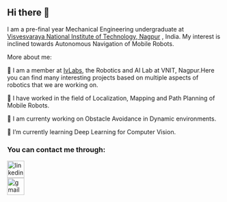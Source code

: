 ## Hi there 👋

I am a pre-final year Mechanical Engineering undergraduate at [Visvesvaraya National Institute of Technology, Nagpur](https://vnit.ac.in/) , India. My interest is inclined towards Autonomous Navigation of Mobile Robots.

More about me:

 :star2:  I am a member at [IvLabs](https://www.ivlabs.in/), the Robotics and AI Lab at VNIT, Nagpur.Here you can find many interesting projects based on multiple aspects of robotics that we are working on.

 :star2:  I have worked in the field of Localization, Mapping and Path Planning of Mobile Robots.

 :star2:  I am currenty working on Obstacle Avoidance in Dynamic environments.
 
 🌱 I’m currently learning Deep Learning for Computer Vision.
 
 ### You can contact me through:
 [<img src='https://img.shields.io/badge/LinkedIn-0077B5?style=for-the-badge&logo=linkedin&logoColor=white' alt='linkedin' height='40'>](https://www.linkedin.com/in/sania-subhedar/)  
[<img src ='https://img.shields.io/badge/Gmail-D14836?style=for-the-badge&logo=gmail&logoColor=white' alt='gmail' height='40' >](mailto:sania.subhedar19@gmail.com)


